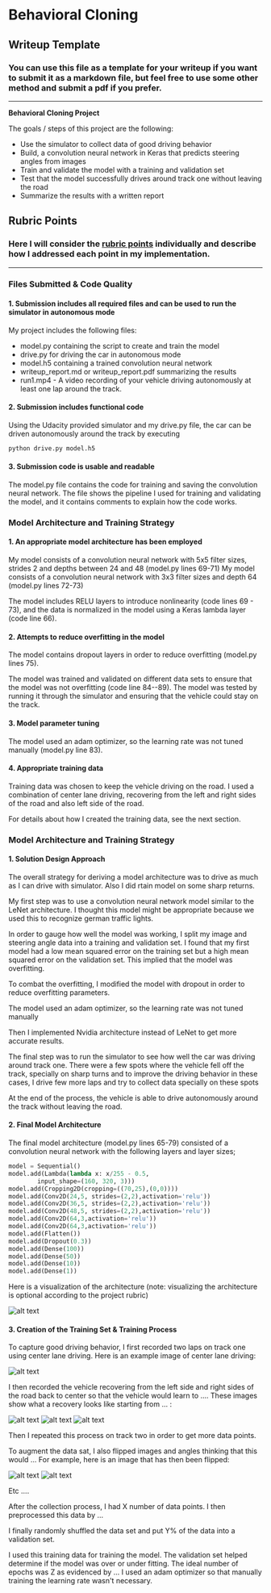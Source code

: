 # **Behavioral Cloning** 

## Writeup Template

### You can use this file as a template for your writeup if you want to submit it as a markdown file, but feel free to use some other method and submit a pdf if you prefer.

---

**Behavioral Cloning Project**

The goals / steps of this project are the following:
* Use the simulator to collect data of good driving behavior
* Build, a convolution neural network in Keras that predicts steering angles from images
* Train and validate the model with a training and validation set
* Test that the model successfully drives around track one without leaving the road
* Summarize the results with a written report


[//]: # (Image References)

[image1]: https://devblogs.nvidia.com/wp-content/uploads/2016/08/cnn-architecture-624x890.png "Model Visualization"
[image2]: ./examples/placeholder.png "Grayscaling"
[image3]: ./examples/placeholder_small.png "Recovery Image"
[image4]: ./examples/placeholder_small.png "Recovery Image"
[image5]: ./examples/placeholder_small.png "Recovery Image"
[image6]: ./examples/placeholder_small.png "Normal Image"
[image7]: ./examples/placeholder_small.png "Flipped Image"

## Rubric Points
### Here I will consider the [rubric points](https://review.udacity.com/#!/rubrics/432/view) individually and describe how I addressed each point in my implementation.  

---
### Files Submitted & Code Quality

#### 1. Submission includes all required files and can be used to run the simulator in autonomous mode

My project includes the following files:
* model.py containing the script to create and train the model
* drive.py for driving the car in autonomous mode
* model.h5 containing a trained convolution neural network 
* writeup_report.md or writeup_report.pdf summarizing the results
* run1.mp4 - A video recording of your vehicle driving autonomously at least one lap around the track.

#### 2. Submission includes functional code
Using the Udacity provided simulator and my drive.py file, the car can be driven autonomously around the track by executing 
```sh
python drive.py model.h5
```

#### 3. Submission code is usable and readable

The model.py file contains the code for training and saving the convolution neural network. The file shows the pipeline I used for training and validating the model, and it contains comments to explain how the code works.

### Model Architecture and Training Strategy

#### 1. An appropriate model architecture has been employed

My model consists of a convolution neural network with 5x5 filter sizes, strides 2 and depths between 24 and 48 (model.py lines 69-71) 
My model consists of a convolution neural network with 3x3 filter sizes and depth 64 (model.py lines 72-73)

The model includes RELU layers to introduce nonlinearity (code lines 69 - 73), and the data is normalized in the model using a Keras lambda layer (code line 66). 

#### 2. Attempts to reduce overfitting in the model

The model contains dropout layers in order to reduce overfitting (model.py lines 75). 

The model was trained and validated on different data sets to ensure that the model was not overfitting (code line 84--89). The model was tested by running it through the simulator and ensuring that the vehicle could stay on the track.

#### 3. Model parameter tuning

The model used an adam optimizer, so the learning rate was not tuned manually (model.py line 83).

#### 4. Appropriate training data

Training data was chosen to keep the vehicle driving on the road. I used a combination of center lane driving, recovering from the left and right sides of the road and also left side of the road. 

For details about how I created the training data, see the next section. 

### Model Architecture and Training Strategy

#### 1. Solution Design Approach

The overall strategy for deriving a model architecture was to drive as much as I can drive with simulator. Also I did rtain model on some sharp returns.

My first step was to use a convolution neural network model similar to the LeNet architecture. I thought this model might be appropriate because we used this to recognize german traffic lights.

In order to gauge how well the model was working, I split my image and steering angle data into a training and validation set. I found that my first model had a low mean squared error on the training set but a high mean squared error on the validation set. This implied that the model was overfitting. 

To combat the overfitting, I modified the model with dropout in order to reduce overfitting parameters.

The model used an adam optimizer, so the learning rate was not tuned manually

Then I implemented Nvidia architecture instead of LeNet to get more accurate results.

The final step was to run the simulator to see how well the car was driving around track one. There were a few spots where the vehicle fell off the track, specially on sharp turns and to improve the driving behavior in these cases, I drive few more laps and try to collect data specially on these spots

At the end of the process, the vehicle is able to drive autonomously around the track without leaving the road.

#### 2. Final Model Architecture

The final model architecture (model.py lines 65-79) consisted of a convolution neural network with the following layers and layer sizes;
```python
model = Sequential()
model.add(Lambda(lambda x: x/255 - 0.5,
        input_shape=(160, 320, 3)))
model.add(Cropping2D(cropping=((70,25),(0,0))))
model.add(Conv2D(24,5, strides=(2,2),activation='relu'))
model.add(Conv2D(36,5, strides=(2,2),activation='relu'))
model.add(Conv2D(48,5, strides=(2,2),activation='relu'))
model.add(Conv2D(64,3,activation='relu'))
model.add(Conv2D(64,3,activation='relu'))
model.add(Flatten())
model.add(Dropout(0.3))
model.add(Dense(100))
model.add(Dense(50))
model.add(Dense(10))
model.add(Dense(1))
```

Here is a visualization of the architecture (note: visualizing the architecture is optional according to the project rubric)

![alt text][image1]

#### 3. Creation of the Training Set & Training Process

To capture good driving behavior, I first recorded two laps on track one using center lane driving. Here is an example image of center lane driving:

![alt text][image2]

I then recorded the vehicle recovering from the left side and right sides of the road back to center so that the vehicle would learn to .... These images show what a recovery looks like starting from ... :

![alt text][image3]
![alt text][image4]
![alt text][image5]

Then I repeated this process on track two in order to get more data points.

To augment the data sat, I also flipped images and angles thinking that this would ... For example, here is an image that has then been flipped:

![alt text][image6]
![alt text][image7]

Etc ....

After the collection process, I had X number of data points. I then preprocessed this data by ...


I finally randomly shuffled the data set and put Y% of the data into a validation set. 

I used this training data for training the model. The validation set helped determine if the model was over or under fitting. The ideal number of epochs was Z as evidenced by ... I used an adam optimizer so that manually training the learning rate wasn't necessary.
